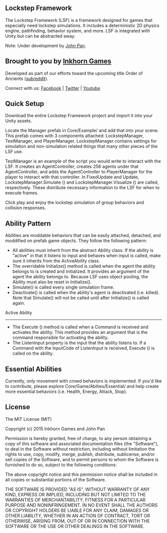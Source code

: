 Lockstep Framework
------------------------
The Lockstep Framework (LSF) is a framework designed for games that especially need lockstep simulations. It includes a deterministic 2D physics engine, pathfinding, behavior system, and more. LSF is integrated with Unity but can be abstracted away.

Note: Under development by [John Pan](https://github.com/SnpM).

Brought to you by [Inkhorn Games](http://inkhorngames.com)
----------------------------------------------------------
Developed as part of our efforts toward the upcoming title Order of Ancients ([subreddit](http://www.reddit.com/r/orderofancients)).

Connect with us:
[Facebook](https://www.facebook.com/inkhorngames) | [Twitter](https://twitter.com/inkhorngames) | [Youtube](http://youtube.com/inkhorncompany)

Quick Setup
-----------
Download the entire Lockstep Framework project and import it into your Unity assets.

Locate the Manager prefab in Core/Example/ and add that into your scene. This prefab comes with 3 components attached: LockstepManager, TestManager, and PlayerManager. LockstepManager contains settings for simulation and non-simulation related things that many other pieces of the LSF use.

TestManager is an example of the script you would write to interact with the LSF. It creates an AgentController, creates 256 agents under that AgentController, and adds the AgentController to PlayerManager for the player to interact with that controller. In FixedUpdate and Update, LockstepManager.Simulate () and LockstepManager.Visualize () are called, respectively. These distribute necessary information to the LSF for when to execute frames.

Click play and enjoy the lockstep simulation of group behaviors and collision responses.

Ability Pattern
----------------
Abilities are moddable behaviors that can be easily attached, detached, and moddified on prefab game objects. They follow the following pattern:
- All abilities must inherit from the abstract Ability class. If the ability is "active" in that it listens to input and behaves when input is called, make sure it inherits from the ActiveAbility class.
- The overridable Initialize() method is called when the agent the ability belongs to is created and initialized. It provides an argument of the agent the ability belongs to. Because LSF uses object pooling, the Ability must also be reset in Initialize().
- Simulate() is called every single simulation frame.
- Deactivate() is called when the ability's agent is deactivated (i.e. killed). Note that Simulate() will not be called until after Initialize() is called again.

Active Ability
_____________________________
- The Execute () method is called when a Command is received and activates the ability. This method provides an argument that is the command responsible for activating the ability.
- The ListenInput property is the input that the ability listens to. If a Command with the InputCode of ListenInput is received, Execute () is called on the ability.
 
Essential Abilities
-------------------
Currently, only movement with crowd behaviors is implemented. If you'd like to contribute, please explore Core/Game/Abities/Essential/ and help create more essential behaviors (i.e. Health, Energy, Attack, Stop).

License
--------
The MIT License (MIT)

Copyright (c) 2015 Inkhorn Games and John Pan

Permission is hereby granted, free of charge, to any person obtaining a copy
of this software and associated documentation files (the "Software"), to deal
in the Software without restriction, including without limitation the rights
to use, copy, modify, merge, publish, distribute, sublicense, and/or sell
copies of the Software, and to permit persons to whom the Software is
furnished to do so, subject to the following conditions:

The above copyright notice and this permission notice shall be included in all
copies or substantial portions of the Software.

THE SOFTWARE IS PROVIDED "AS IS", WITHOUT WARRANTY OF ANY KIND, EXPRESS OR
IMPLIED, INCLUDING BUT NOT LIMITED TO THE WARRANTIES OF MERCHANTABILITY,
FITNESS FOR A PARTICULAR PURPOSE AND NONINFRINGEMENT. IN NO EVENT SHALL THE
AUTHORS OR COPYRIGHT HOLDERS BE LIABLE FOR ANY CLAIM, DAMAGES OR OTHER
LIABILITY, WHETHER IN AN ACTION OF CONTRACT, TORT OR OTHERWISE, ARISING FROM,
OUT OF OR IN CONNECTION WITH THE SOFTWARE OR THE USE OR OTHER DEALINGS IN THE
SOFTWARE.

